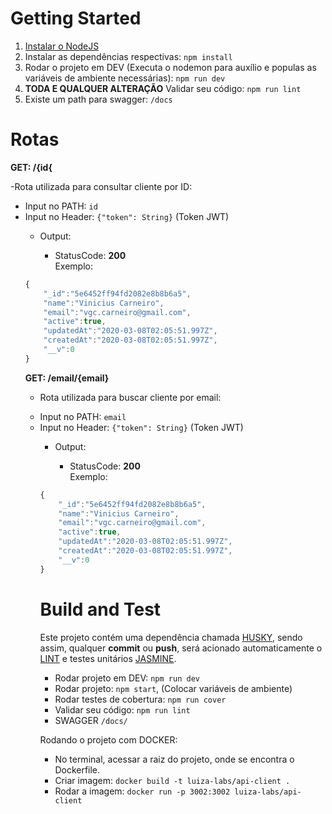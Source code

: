 # Getting Started
1.	[Instalar o NodeJS](https://nodejs.org/en/)
2.	Instalar as dependências respectivas: <code>npm install</code>
3.	Rodar o projeto em DEV (Executa o nodemon para auxílio e populas as variáveis de ambiente necessárias): <code>npm run dev</code>
4. <strong>TODA E QUALQUER ALTERAÇÃO</strong> Validar seu código: <code>npm run lint</code>
4. Existe um path para swagger: <code>/docs</code>

# Rotas

<b><strong>GET: </strong>/{id{</b>

-Rota utilizada para consultar cliente por ID:

<ul>
	<li>Input no PATH: <code>id</code></li>
	<li>Input no Header: <code>{"token": String}</code> (Token JWT)</li>
<ul>
	<li>Output:</li>
	<ul>
		<li>StatusCode: <strong>200</strong>
		<br/>
			Exemplo:
		</li>
	</ul>
</ul>


```javascript
{
	"_id":"5e6452ff94fd2082e8b8b6a5",
	"name":"Vinicius Carneiro",
	"email":"vgc.carneiro@gmail.com",
	"active":true,
	"updatedAt":"2020-03-08T02:05:51.997Z",
	"createdAt":"2020-03-08T02:05:51.997Z",
	"__v":0
}
```


<b><strong>GET: </strong>/email/{email}</b>

- Rota utilizada para buscar cliente por email:

<ul>
	<li>Input no PATH: <code>email</code></li>
	<li>Input no Header: <code>{"token": String}</code> (Token JWT)</li>
<ul>
	<li>Output:</li>
	<ul>
		<li>StatusCode: <strong>200</strong>
		<br/>
			Exemplo:
		</li>
	</ul>
</ul>


```javascript
{
	"_id":"5e6452ff94fd2082e8b8b6a5",
	"name":"Vinicius Carneiro",
	"email":"vgc.carneiro@gmail.com",
	"active":true,
	"updatedAt":"2020-03-08T02:05:51.997Z",
	"createdAt":"2020-03-08T02:05:51.997Z",
	"__v":0
}
```

# Build and Test

Este projeto contém uma dependência chamada [HUSKY](https://www.npmjs.com/package/husky), sendo assim, qualquer <b>commit</b> ou <b>push</b>, será acionado automaticamente o [LINT](https://www.npmjs.com/package/eslint) e testes unitários [JASMINE](https://jasmine.github.io/setup/nodejs.html).

<ul>
    <li>
        Rodar projeto em DEV: <code>npm run dev</code>
    </li>
    <li>
        Rodar projeto: <code>npm start</code>, (Colocar variáveis de ambiente)
    </li>
    <li>
        Rodar testes de cobertura: <code>npm run cover</code>
    </li>
    <li>
        Validar seu código: <code>npm run lint</code>
    </li>
    <li>
		SWAGGER <code>/docs/</code>
    </li>
</ul>

Rodando o projeto com DOCKER:

<ul>
	<li>
		No terminal, acessar a raiz do projeto, onde se encontra o Dockerfile.
	</li>
    <li>
        Criar imagem: <code>docker build -t luiza-labs/api-client .</code>
    </li>
    <li>
        Rodar a imagem: <code>docker run -p 3002:3002 luiza-labs/api-client</code>
    </li>
</ul>